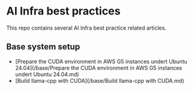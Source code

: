 # AI Infra best practices

This repo contains several AI Infra best practice related articles.

## Base system setup

- [Prepare the CUDA environment in AWS G5 instances undert Ubuntu 24.04](/base/Prepare the CUDA environment in AWS G5 instances undert Ubuntu 24.04.md)
- [Build llama-cpp with CUDA](/base/Build llama-cpp with CUDA.md)
